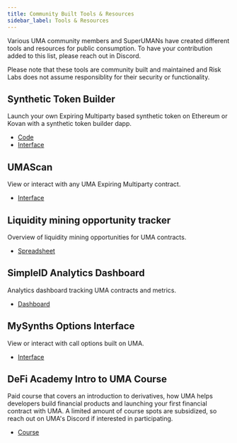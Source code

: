 ```yaml
---
title: Community Built Tools & Resources 
sidebar_label: Tools & Resources 
---
```


Various UMA community members and SuperUMANs have created different tools and resources for public consumption. To have your contribution added to this list, please reach out in Discord.

Please note that these tools are community built and maintained and Risk Labs does not assume responsiblity for their security or functionality. 

## Synthetic Token Builder

Launch your own Expiring Multiparty based synthetic token on Ethereum or Kovan with a synthetic token builder dapp.
- [Code](https://github.com/EdsonAlcala/synthetic-token-builder)
- [Interface](https://syntheticbuilder.xyz/)

## UMAScan

View or interact with any UMA Expiring Multiparty contract.
- [Interface](https://umascan.vercel.app/)

## Liquidity mining opportunity tracker

Overview of liquidity mining opportunities for UMA contracts.
- [Spreadsheet](https://docs.google.com/spreadsheets/d/1qU_G86H70aEhQ8_QAPyd7AzDwifimkHgC6xHaWcfnIY/edit?usp=sharing)

## SimpleID Analytics Dashboard

Analytics dashboard tracking UMA contracts and metrics.
- [Dashboard](https://monitor.simpleid.xyz/d/x4CYPILGk/uma?orgId=1&refresh=5m)

## MySynths Options Interface

View or interact with call options built on UMA.
- [Interface](https://mysynths.finance/)

##  DeFi Academy Intro to UMA Course

Paid course that covers an introduction to derivatives, how UMA helps developers build financial products and launching your first financial contract with UMA. A limited amount of course spots are subsidized, so reach out on UMA's Discord if interested in participating.
- [Course](https://www.defi-academy.com/courses/derivatives)
